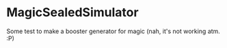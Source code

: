 MagicSealedSimulator
====================

Some test to make a booster generator for magic (nah, it's not working atm. :P)
